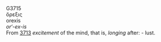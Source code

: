 G3715  
ὄρεξις  
orexis  
*or‘-ex-is*  
From [3713](g3713) *excitement* of the mind, that is, *longing* after: -
lust.  
